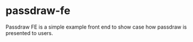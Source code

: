 # passdraw-fe

Passdraw FE is a simple example front end to show case how
passdraw is presented to users.

